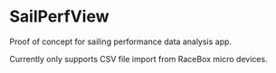# SailPerfView
Proof of concept for sailing performance data analysis app.

Currently only supports CSV file import from RaceBox micro devices.

